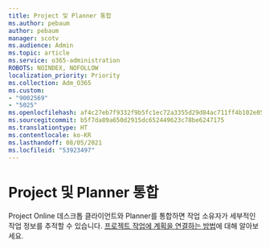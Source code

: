 ```yaml
---
title: Project 및 Planner 통합
ms.author: pebaum
author: pebaum
manager: scotv
ms.audience: Admin
ms.topic: article
ms.service: o365-administration
ROBOTS: NOINDEX, NOFOLLOW
localization_priority: Priority
ms.collection: Adm_O365
ms.custom:
- "9002569"
- "5025"
ms.openlocfilehash: af4c27eb7f9332f9b5fc1ec72a3355d29d84ac711ff4b102e0550d413772cf2f
ms.sourcegitcommit: b5f7da89a650d2915dc652449623c78be6247175
ms.translationtype: HT
ms.contentlocale: ko-KR
ms.lasthandoff: 08/05/2021
ms.locfileid: "53923497"
---
```

# <a name="project-and-planner-integration"></a>Project 및 Planner 통합

Project Online 데스크톱 클라이언트와 Planner를 통합하면 작업 소유자가 세부적인 작업 정보를 추적할 수 있습니다. [프로젝트 작업에 계획을 연결하는 방법](https://www.microsoft.com/microsoft-365/blog/2017/10/30/introducing-new-ways-to-work-in-microsoft-project/)에 대해 알아보세요.
